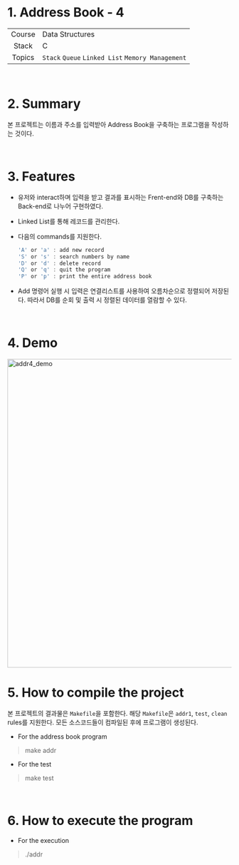 # 1. Address Book - 4

|        |                    |
| :----: | ------------------ |
| Course | Data Structures |
| Stack  | C                  |
| Topics | `Stack` `Queue` `Linked List` `Memory Management` |

<br/>

# 2. Summary


본 프로젝트는 이름과 주소를 입력받아 Address Book을 구축하는 프로그램을 작성하는 것이다.

<br/>

# 3. Features

* 유저와 interact하며 입력을 받고 결과를 표시하는 Frent-end와 DB를 구축하는 Back-end로 나누어 구현하였다.

* Linked List를 통해 레코드를 관리한다.

* 다음의 commands를 지원한다.

  ```c
  'A' or 'a' : add new record
  'S' or 's' : search numbers by name
  'D' or 'd' : delete record
  'Q' or 'q' : quit the program
  'P' or 'p' : print the entire address book
  ```

* Add 명령어 실행 시 입력은 연결리스트를 사용하여 오름차순으로 정렬되어 저장된다. 따라서 DB를 순회 및 출력 시 정렬된 데이터를 열람할 수 있다.

<br/>

# 4. Demo

<img width="692" alt="addr4_demo" src="https://user-images.githubusercontent.com/83692797/135743185-0b5d589e-93b8-4e3c-8bf0-60ee83d8f25e.png">

<br/>

# 5. How to compile the project
본 프로젝트의 결과물은  `Makefile`을 포함한다. 해당 `Makefile`은 `addr1`, `test`, `clean` rules를 지원한다. 모든 소스코드들이 컴파일된 후에 프로그램이 생성된다.

* For the address book program

> make addr

* For the test

> make test

<br/>

# 6. How to execute the program

* For the execution

> ./addr
